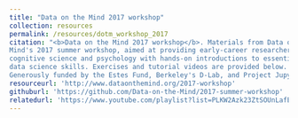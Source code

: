 ```yaml
---
title: "Data on the Mind 2017 workshop"
collection: resources
permalink: /resources/dotm_workshop_2017
citation: "<b>Data on the Mind 2017 workshop</b>. Materials from Data on the
Mind's 2017 summer workshop, aimed at providing early-career researchers in
cognitive science and psychology with hands-on introductions to essential
data science skills. Exercises and tutorial videos are provided below.
Generously funded by the Estes Fund, Berkeley's D-Lab, and Project Jupyter."
resourceurl: 'http://www.dataonthemind.org/2017-workshop'
githuburl: 'https://github.com/Data-on-the-Mind/2017-summer-workshop'
relatedurl: 'https://www.youtube.com/playlist?list=PLKW2Azk23ZtSOUnLafEn0W1FEf-Rw-8pi'
---
```

